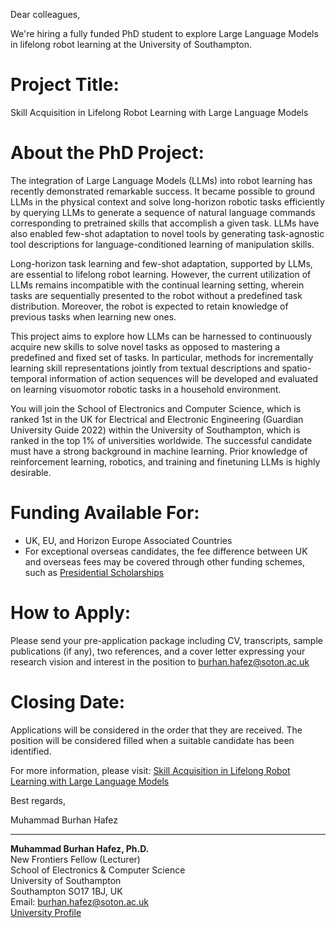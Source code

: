 Dear colleagues,

We're hiring a fully funded PhD student to explore Large Language Models in lifelong robot learning at the University of Southampton.

# Project Title:

Skill Acquisition in Lifelong Robot Learning with Large Language Models

# About the PhD Project:

The integration of Large Language Models (LLMs) into robot learning has recently demonstrated remarkable success. It became possible to ground LLMs in the physical context and solve long-horizon robotic tasks efficiently by querying LLMs to generate a sequence of natural language commands corresponding to pretrained skills that accomplish a given task. LLMs have also enabled few-shot adaptation to novel tools by generating task-agnostic tool descriptions for language-conditioned learning of manipulation skills.

Long-horizon task learning and few-shot adaptation, supported by LLMs, are essential to lifelong robot learning. However, the current utilization of LLMs remains incompatible with the continual learning setting, wherein tasks are sequentially presented to the robot without a predefined task distribution. Moreover, the robot is expected to retain knowledge of previous tasks when learning new ones.

This project aims to explore how LLMs can be harnessed to continuously acquire new skills to solve novel tasks as opposed to mastering a predefined and fixed set of tasks. In particular, methods for incrementally learning skill representations jointly from textual descriptions and spatio-temporal information of action sequences will be developed and evaluated on learning visuomotor robotic tasks in a household environment.

You will join the School of Electronics and Computer Science, which is ranked 1st in the UK for Electrical and Electronic Engineering (Guardian University Guide 2022) within the University of Southampton, which is ranked in the top 1% of universities worldwide. The successful candidate must have a strong background in machine learning. Prior knowledge of reinforcement learning, robotics, and training and finetuning LLMs is highly desirable.

# Funding Available For: 

- UK, EU, and Horizon Europe Associated Countries
- For exceptional overseas candidates, the fee difference between UK and overseas fees may be covered through other funding schemes, such as [Presidential Scholarships](https://www.southampton.ac.uk/doctoral-college/presidential-bursaries.page)

# How to Apply:

Please send your pre-application package including CV, transcripts, sample publications (if any), two references, and a cover letter expressing your research vision and interest in the position to [burhan.hafez@soton.ac.uk](mailto:burhan.hafez@soton.ac.uk)

# Closing Date:

Applications will be considered in the order that they are received. The position will be considered filled when a suitable candidate has been identified.

For more information, please visit: [Skill Acquisition in Lifelong Robot Learning with Large Language Models](https://www.southampton.ac.uk/study/postgraduate-research/projects/skill-acquisition-in-lifelong-robot-learning-with-large)

Best regards,

Muhammad Burhan Hafez

---

**Muhammad Burhan Hafez, Ph.D.**  
New Frontiers Fellow (Lecturer)  
School of Electronics & Computer Science  
University of Southampton  
Southampton SO17 1BJ, UK  
Email: [burhan.hafez@soton.ac.uk](mailto:burhan.hafez@soton.ac.uk)  
[University Profile](https://www.southampton.ac.uk/people/65b6st)
